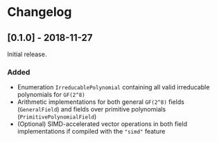 # Changelog

## [0.1.0] - 2018-11-27
Initial release.

### Added
- Enumeration `IrreducablePolynomial` containing all
  valid irreducable polynomials for `GF(2^8)`
- Arithmetic implementations for both general `GF(2^8)`
  fields (`GeneralField`) and fields over primitive
  polynomials (`PrimitivePolynomialField`)
- (Optional) SIMD-accelerated vector operations in
  both field implementations if compiled with the
  `"simd"` feature